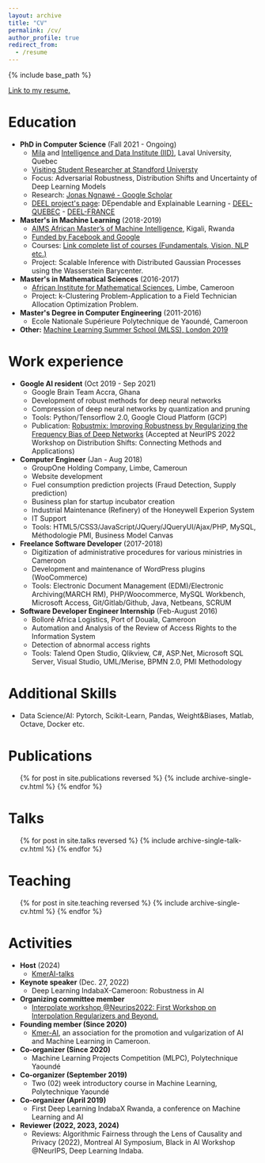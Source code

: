 ```yaml
---
layout: archive
title: "CV"
permalink: /cv/
author_profile: true
redirect_from:
  - /resume
---
```


{% include base_path %}

[Link to my resume.](http://ngnawejonas.github.io/files/ngnawejonas-resume.pdf)

Education
======
* **PhD in Computer Science** (Fall 2021 - Ongoing)
    * [Mila](https://mila.quebec/en/directory/jonas-ngnawe) and [Intelligence and Data Institute (IID)](https://iid.ulaval.ca/), Laval University, Quebec
    * [Visiting Student Researcher at Standford Universty](https://profiles.stanford.edu/jonas-ngnawe)
    * Focus: Adversarial Robustness, Distribution Shifts and Uncertainty of Deep Learning Models
    * Research: [Jonas Ngnawé - Google Scholar](https://scholar.google.com/citations?user=KwAxSFsAAAAJ&hl=fr)
    * [DEEL project's page](https://deel.quebec/en/projets/axe1-robustesse/projet-2/): DEpendable and Explainable Learning - [DEEL-QUEBEC](https://deel.quebec/) - [DEEL-FRANCE](https://www.deel.ai/)
* **Master's in Machine Learning** (2018-2019)
    * [AIMS African Master’s of Machine Intelligence](https://aimsammi.org/), Kigali, Rwanda
    * [Funded by Facebook and Google](https://youtu.be/5Ssn-KYvdy0?si=6YJePlZg3ykAm2Cg)
    * Courses: [Link complete list of courses (Fundamentals, Vision, NLP etc.)](https://github.com/ngnawejonas/AMMI_Courses_2018-2019)
    * Project: Scalable Inference with Distributed Gaussian Processes using the Wasserstein Barycenter.
* **Master's in Mathematical Sciences** (2016-2017)
    * [African Institute for Mathematical Sciences](https://aims-cameroon.org/), Limbe, Cameroon
    * Project: k-Clustering Problem-Application to a Field Technician Allocation Optimization Problem.
* **Master's Degree in Computer Engineering** (2011-2016)
    * Ecole Nationale Supérieure Polytechnique de Yaoundé, Cameroon
* **Other:** [Machine Learning Summer School (MLSS), London 2019](https://sites.google.com/view/mlss-2019#)

Work experience
======
* **Google AI resident** (Oct 2019 - Sep 2021)
    * Google Brain Team Accra, Ghana
    * Development of robust methods for deep neural networks
    * Compression of deep neural networks by quantization and pruning
    * Tools: Python/Tensorflow 2.0, Google Cloud Platform (GCP)
    * Publication: [Robustmix: Improving Robustness by Regularizing the Frequency Bias of Deep Networks](https://openreview.net/forum?id=Na64z0YpOx) (Accepted at NeurIPS 2022 Workshop on Distribution Shifts: Connecting Methods and Applications)
* **Computer Engineer** (Jan - Aug 2018)
    * GroupOne Holding Company, Limbe, Cameroun
    * Website development
    * Fuel consumption prediction projects (Fraud Detection, Supply prediction)
    * Business plan for startup incubator creation
    * Industrial Maintenance (Refinery) of the Honeywell Experion System
    * IT Support
    * Tools: HTML5/CSS3/JavaScript/JQuery/JQueryUI/Ajax/PHP, MySQL, Méthodologie PMI, Business Model Canvas 
* **Freelance Software Developer** (2017-2018)
    * Digitization of administrative procedures for various ministries in Cameroon
    * Development and maintenance of WordPress plugins (WooCommerce)
    * Tools: Electronic Document Management (EDM)/Electronic Archiving(MARCH RM), PHP/Woocommerce, MySQL Workbench, Microsoft Access, Git/Gitlab/Github, Java, Netbeans, SCRUM
* **Software Developer Engineer Internship** (Feb-August 2016)
    * Bolloré Africa Logistics, Port of Douala, Cameroon
    * Automation and Analysis of the Review of Access Rights to the Information System
    * Detection of abnormal access rights
    * Tools: Talend Open Studio, Qlikview, C#, ASP.Net, Microsoft SQL Server, Visual Studio, UML/Merise, BPMN 2.0, PMI Methodology

Additional Skills
======
* Data Science/AI: Pytorch, Scikit-Learn, Pandas, Weight&Biases, Matlab, Octave, Docker etc.

Publications
======
  <ul>{% for post in site.publications reversed %}
    {% include archive-single-cv.html %}
  {% endfor %}</ul>
  
Talks
======
  <ul>{% for post in site.talks reversed %}
    {% include archive-single-talk-cv.html  %}
  {% endfor %}</ul>
  
Teaching
======
  <ul>{% for post in site.teaching reversed %}
    {% include archive-single-cv.html %}
  {% endfor %}</ul>
  
Activities
======
* **Host** (2024)
    * [KmerAI-talks](https://kmer-ai.org/kmeraitalks.html)
* **Keynote speaker** (Dec. 27, 2022)
    * Deep Learning IndabaX-Cameroon: Robustness in AI
* **Organizing committee member**
    * [Interpolate workshop @Neurips2022: First Workshop on Interpolation Regularizers and Beyond.]((https://sites.google.com/view/interpolation-workshop))
* **Founding member (Since 2020)**
    * [Kmer-AI](https://kmer-ai.org/), an association for the promotion and vulgarization of AI and Machine Learning in Cameroon.
* **Co-organizer (Since 2020)**
    * Machine Learning Projects Competition (MLPC), Polytechnique Yaoundé
* **Co-organizer (September 2019)**
    * Two (02) week introductory course in Machine Learning, Polytechnique Yaoundé
* **Co-organizer (April 2019)**
    * First Deep Learning IndabaX Rwanda, a conference on Machine Learning and AI
* **Reviewer (2022, 2023, 2024)**
    * Reviews: Algorithmic Fairness through the Lens of Causality and Privacy (2022), Montreal AI Symposium, Black in AI Workshop @NeurIPS, Deep Learning Indaba.

